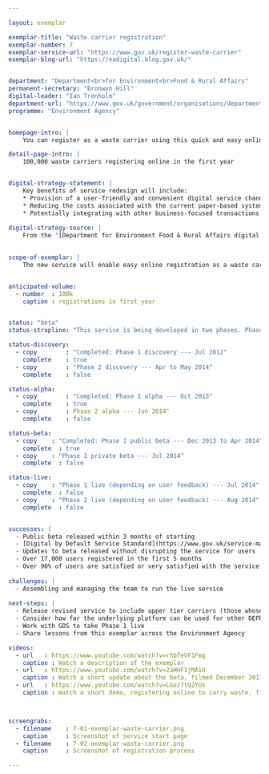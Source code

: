 ```yaml
---

layout: exemplar

exemplar-title: "Waste carrier registration"
exemplar-number: 7
exemplar-service-url: "https://www.gov.uk/register-waste-carrier"
exemplar-blog-url: "https://eadigital.blog.gov.uk/"


department: "Department<br>for Environment<br>Food & Rural Affairs"
permanent-secretary: "Bronwyn Hill"
digital-leader: "Ian Trenholm"
department-url: "https://www.gov.uk/government/organisations/department-for-business-innovation-skills"
programme: "Environment Agency"


homepage-intro: |
    You can register as a waste carrier using this quick and easy online service

detail-page-intro: |
    100,000 waste carriers registering online in the first year


digital-strategy-statement: |
    Key benefits of service redesign will include:
    * Provision of a user-friendly and convenient digital service channel.
    * Reducing the costs associated with the current paper-based system for business and government.
    * Potentially integrating with other business-focused transactions across government
    
digital-strategy-source: |
    From the '[Department for Environment Food & Rural Affairs digital strategy](https://www.gov.uk/government/publications/defra-digital-strategy-2012)' --- December 2012
    

scope-of-exemplar: |
    The new service will enable easy online registration as a waste carrier. Savings currently forecast at between £2 million and £4 million, to be achieved over the next five years.


anticipated-volume:
  - number  : 100k
    caption : registrations in first year


status: "beta"
status-strapline: "This service is being developed in two phases. Phase 1 is for registration, while phase 2 will add new features such as payments and renewal. Phase 1 is in public beta. Phase 2 is in development."

status-discovery:
  - copy        : "Completed: Phase 1 discovery --- Jul 2012"
    complete    : true
  - copy        : "Phase 2 discovery --- Apr to May 2014"
    complete    : false

status-alpha:
  - copy        : "Completed: Phase 1 alpha --- Oct 2013"
    complete    : true
  - copy        : Phase 2 alpha --- Jun 2014"
    complete    : false

status-beta:
  - copy    : "Completed: Phase 1 public beta --- Dec 2013 to Apr 2014"
    complete  : true
  - copy    : "Phase 2 private beta --- Jul 2014"
    complete  : false

status-live:
  - copy    : "Phase 1 live (depending on user feedback) --- Jul 2014"
    complete  : false
  - copy    : "Phase 2 live (depending on user feedback) --- Aug 2014"
    complete  : false


successes: |
  - Public beta released within 3 months of starting
  - [Digital by Default Service Standard](https://www.gov.uk/service-manual/digital-by-default) assessment passed for beta service 
  - Updates to beta released without disrupting the service for users
  - Over 17,000 users registered in the first 5 months
  - Over 90% of users are satisfied or very satisfied with the service 
  
challenges: |
  - Assembling and managing the team to run the live service 
  
next-steps: |
  - Release revised service to include upper tier carriers (those whose main business is in waste) by mid-August
  - Consider how far the underlying platform can be used for other DEFRA digital services
  - Work with GDS to take Phase 1 live
  - Share lessons from this exemplar across the Environment Agency

videos:
  - url   : https://www.youtube.com/watch?v=rSbfeVF1Fmg
    caption : Watch a description of the exemplar
  - url   : https://www.youtube.com/watch?v=2aHHF1jMAiU
    caption : Watch a short update about the beta, filmed December 2013
  - url   : https://www.youtube.com/watch?v=LGoz7tQ2YUs
    caption : Watch a short demo, registering online to carry waste, filmed January 2014



screengrabs:
  - filename    : 7-01-exemplar-waste-carrier.png
    caption     : Screenshot of service start page
  - filename    : 7-02-exemplar-waste-carrier.png
    caption     : Screenshot of registration process

---
```



